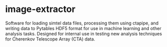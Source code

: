# image-extractor

Software for loading simtel data files, processing them using ctapipe, and writing data to Pytables HDF5 format for use in machine learning and other analysis tasks. Designed for internal use in testing new analysis techniques for Cherenkov Telescope Array (CTA) data.

